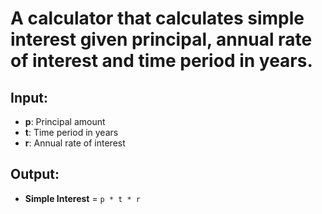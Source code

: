 # A calculator that calculates simple interest given principal, annual rate of interest and time period in years.

## Input:
- **p**: Principal amount  
- **t**: Time period in years  
- **r**: Annual rate of interest  

## Output:
- **Simple Interest** = `p * t * r`
